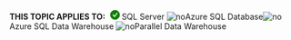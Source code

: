 <Token>**THIS TOPIC APPLIES TO:**![yes](media/yes.png)SQL Server ![no](media/no.png)Azure SQL Database![no](media/no.png)Azure SQL Data Warehouse ![no](media/no.png)Parallel Data Warehouse </Token>

